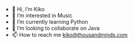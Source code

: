 - 👋 Hi, I’m Kiko
- 👀 I’m interested in Music
- 🌱 I’m currently learning Python
- 💞️ I’m looking to collaborate on Java
- 📫 How to reach me kiko@thousandminds.com

<!---
kikopogi26/kikopogi26 is a ✨ special ✨ repository because its `README.md` (this file) appears on your GitHub profile.
You can click the Preview link to take a look at your changes.
--->
